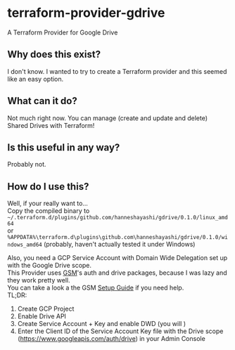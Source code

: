 # terraform-provider-gdrive
A Terraform Provider for Google Drive

## Why does this exist?
I don't know. I wanted to try to create a Terraform provider and this seemed like an easy option.

## What can it do?
Not much right now. You can manage (create and update and delete) Shared Drives with Terraform!

## Is this useful in any way?
Probably not.

## How do I use this?
Well, if your really want to...\
Copy the compiled binary to\
`~/.terraform.d/plugins/github.com/hanneshayashi/gdrive/0.1.0/linux_amd64`\
or\
`%APPDATA%\terraform.d\plugins\github.com\hanneshayashi/gdrive/0.1.0/windows_amd64` (probably, haven't actually tested it under Windows)

Also, you need a GCP Service Account with Domain Wide Delegation set up with the Google Drive scope.\
This Provider uses [GSM](https://github.com/hanneshayashi/gsm)'s auth and drive packages, because I was lazy and they work pretty well.\
You can take a look a the GSM [Setup Guide](https://gsm.hayashi-ke.online/setup) if you need help.\
TL;DR:
1. Create GCP Project
2. Enable Drive API
3. Create Service Account + Key and enable DWD (you will )
4. Enter the Client ID of the Service Account Key file with the Drive scope (https://www.googleapis.com/auth/drive) in your Admin Console